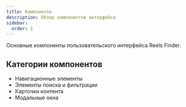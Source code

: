 ```yaml
---
title: Компоненты
description: Обзор компонентов интерфейса
sidebar:
  order: 1
---
```


Основные компоненты пользовательского интерфейса Reels Finder.

## Категории компонентов
- Навигационные элементы
- Элементы поиска и фильтрации
- Карточки контента
- Модальные окна 